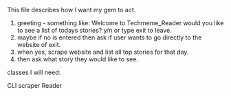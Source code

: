 This file describes how I want my gem to act.

1. greeting - something like: Welcome to Techmeme_Reader would you like to see a list of todays stories? y/n or type exit to leave.
2. maybe if no is entered then ask if user wants to go directly to the website of exit.
3. when yes, scrape website and list all top stories for that day.
4. then ask what story they would like to see.

classes I will need:

CLI
scraper
Reader
